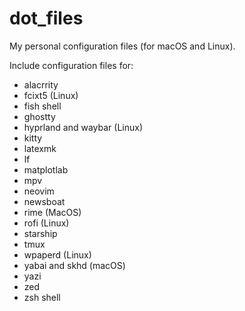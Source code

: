 # dot_files
My personal configuration files (for macOS and Linux).

Include configuration files for:
- alacrrity
- fcixt5 (Linux)
- fish shell
- ghostty
- hyprland and waybar (Linux)
- kitty
- latexmk
- lf
- matplotlab
- mpv
- neovim
- newsboat
- rime (MacOS)
- rofi (Linux)
- starship
- tmux
- wpaperd (Linux)
- yabai and skhd (macOS)
- yazi
- zed
- zsh shell
